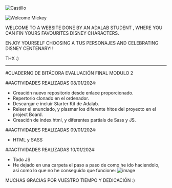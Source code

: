 
![Castillo](https://github.com/Adalab/modulo-2-evaluacion-final-MARTABLANCOORTE/assets/147755354/fed9921e-8247-44d3-8b18-344d688d8883)

![Welcome Mickey](https://github.com/Adalab/modulo-2-evaluacion-final-MARTABLANCOORTE/assets/147755354/f5f9ebf4-33a4-42ee-bf39-e04951b0a037)

WELCOME TO A WEBSITE DONE BY AN ADALAB STUDENT , WHERE YOU CAN FIN YOURS FAVOURITES DISNEY CHARACTERS. 

ENJOY YOURSELF CHOOSING A TUS PERSONAJES AND CELEBRATING DISNEY CENTENARY!! 

THX :)

_____________________________________________________________________________________________________________________________________________________________________________________________________________________________________________________________________________

#CUADERNO DE BITÁCORA EVALUACIÓN FINAL MODULO 2 

##ACTIVIDADES REALIZADAS 08/01/2024: 
- Creación nuevo repositorio desde enlace proporcionado.
- Repertorio clonado en el ordenador.
- Descargar e incluir Starter Kit de Adalab.
- Releer el enunciado, y plasmar los diferente hitos del proyecto en el project Board.
- Creación de index.html, y diferentes partials de Sass y JS. 

##ACTIVIDADES REALIZADAS 09/01/2024: 
- HTML y SASS

##ACTIVIDADES REALIZADAS 10/01/2024: 
- Todo JS
- He dejado en una carpeta el paso a paso de como he ido haciendolo, así como lo que no he conseguido que funcione:
  ![image](https://github.com/Adalab/modulo-2-evaluacion-final-MARTABLANCOORTE/assets/147755354/27ea1fb4-d2fb-498f-9346-31f48f503d66)

MUCHAS GRACIAS POR VUESTRO TIEMPO Y DEDICACIÓN :) 



